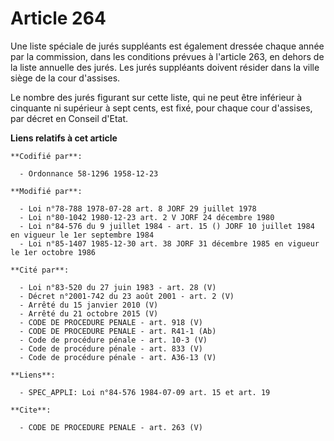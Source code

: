 # Article 264

Une liste spéciale de jurés suppléants est également dressée chaque année par la commission, dans les conditions prévues à
l'article 263, en dehors de la liste annuelle des jurés. Les jurés suppléants doivent résider dans la ville siège de la cour
d'assises.

Le nombre des jurés figurant sur cette liste, qui ne peut être inférieur à cinquante ni supérieur à sept cents, est fixé,
pour chaque cour d'assises, par décret en Conseil d'Etat.

**Liens relatifs à cet article**

	**Codifié par**:

	  - Ordonnance 58-1296 1958-12-23

	**Modifié par**:

	  - Loi n°78-788 1978-07-28 art. 8 JORF 29 juillet 1978
	  - Loi n°80-1042 1980-12-23 art. 2 V JORF 24 décembre 1980
	  - Loi n°84-576 du 9 juillet 1984 - art. 15 () JORF 10 juillet 1984 en vigueur le 1er septembre 1984
	  - Loi n°85-1407 1985-12-30 art. 38 JORF 31 décembre 1985 en vigueur le 1er octobre 1986

	**Cité par**:

	  - Loi n°83-520 du 27 juin 1983 - art. 28 (V)
	  - Décret n°2001-742 du 23 août 2001 - art. 2 (V)
	  - Arrêté du 15 janvier 2010 (V)
	  - Arrêté du 21 octobre 2015 (V)
	  - CODE DE PROCEDURE PENALE - art. 918 (V)
	  - CODE DE PROCEDURE PENALE - art. R41-1 (Ab)
	  - Code de procédure pénale - art. 10-3 (V)
	  - Code de procédure pénale - art. 833 (V)
	  - Code de procédure pénale - art. A36-13 (V)

	**Liens**:

	  - SPEC_APPLI: Loi n°84-576 1984-07-09 art. 15 et art. 19

	**Cite**:

	  - CODE DE PROCEDURE PENALE - art. 263 (V)
